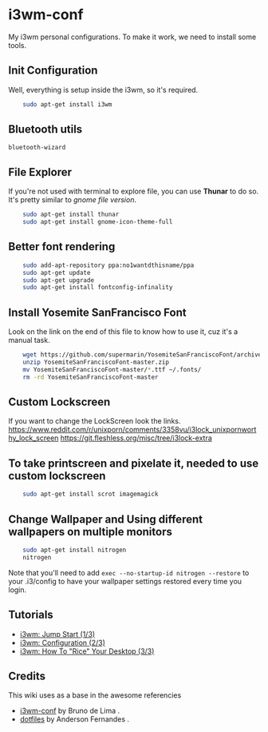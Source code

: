 # i3wm-conf
My i3wm personal configurations. 
To make it work, we need to install some tools.

## Init Configuration
Well, everything is setup inside the i3wm, so it's required.

```bash
    sudo apt-get install i3wm
```

## Bluetooth utils
`bluetooth-wizard`


## File Explorer
If you're not used with terminal to explore file, you can use **Thunar** to do so.
It's pretty similar to *gnome file version*.
```bash
    sudo apt-get install thunar
    sudo apt-get install gnome-icon-theme-full
```

## Better font rendering
```bash
    sudo add-apt-repository ppa:no1wantdthisname/ppa
    sudo apt-get update
    sudo apt-get upgrade
    sudo apt-get install fontconfig-infinality
```

## Install Yosemite SanFrancisco Font
Look on the link on the end of this file to know how to use it, cuz it's a manual task.
```bash
    wget https://github.com/supermarin/YosemiteSanFranciscoFont/archive/master.zip
    unzip YosemiteSanFranciscoFont-master.zip
    mv YosemiteSanFranciscoFont-master/*.ttf ~/.fonts/
    rm -rd YosemiteSanFranciscoFont-master
```


## Custom Lockscreen
If you want to change the LockScreen look the links.
https://www.reddit.com/r/unixporn/comments/3358vu/i3lock_unixpornworthy_lock_screen
https://git.fleshless.org/misc/tree/i3lock-extra

## To take printscreen and pixelate it, needed to use custom lockscreen
```bash
    sudo apt-get install scrot imagemagick
```
## Change Wallpaper and Using different wallpapers on multiple monitors
```bash
    sudo apt-get install nitrogen
    nitrogen
```
Note that you'll need to add `exec --no-startup-id nitrogen --restore` to your .i3/config to have your wallpaper settings restored every time you login.

## Tutorials
* [i3wm: Jump Start (1/3)](https://www.youtube.com/watch?v=j1I63wGcvU4)
* [i3wm: Configuration (2/3)](https://www.youtube.com/watch?v=8-S0cWnLBKg)
* [i3wm: How To "Rice" Your Desktop (3/3)](https://www.youtube.com/watch?v=ARKIwOlazKI)

## Credits

This wiki uses as a base in the awesome referencies
- [i3wm-conf](https://github.com/brunodles/i3wm-conf) by Bruno de Lima .
- [dotfiles](https://github.com/andersonfernandes/dotfiles) by Anderson Fernandes .
